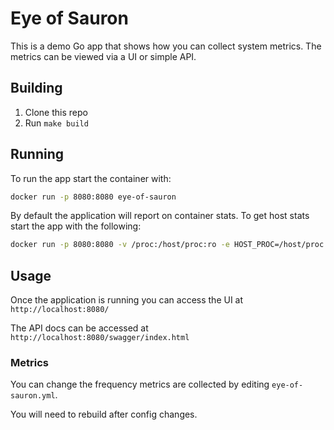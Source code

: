 # Eye of Sauron

This is a demo Go app that shows how you can collect system metrics. The metrics
can be viewed via a UI or simple API.

## Building

1. Clone this repo
2. Run `make build`

## Running

To run the app start the container with:

```bash
docker run -p 8080:8080 eye-of-sauron
```

By default the application will report on container stats. To get host stats
start the app with the following:

```bash
docker run -p 8080:8080 -v /proc:/host/proc:ro -e HOST_PROC=/host/proc eye-of-sauron 
```

## Usage

Once the application is running you can access the UI at `http://localhost:8080/`

The API docs can be accessed at `http://localhost:8080/swagger/index.html`

### Metrics

You can change the frequency metrics are collected by editing `eye-of-sauron.yml`.

You will need to rebuild after config changes.